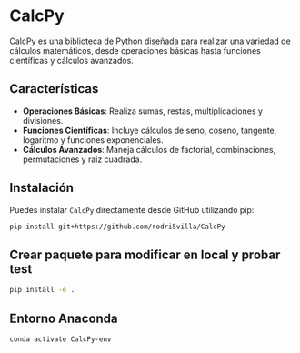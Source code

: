 # CalcPy

CalcPy es una biblioteca de Python diseñada para realizar una variedad de cálculos matemáticos, desde operaciones básicas hasta funciones científicas y cálculos avanzados.

## Características

- **Operaciones Básicas**: Realiza sumas, restas, multiplicaciones y divisiones.
- **Funciones Científicas**: Incluye cálculos de seno, coseno, tangente, logaritmo y funciones exponenciales.
- **Cálculos Avanzados**: Maneja cálculos de factorial, combinaciones, permutaciones y raíz cuadrada.

## Instalación

Puedes instalar `CalcPy` directamente desde GitHub utilizando pip:

```bash
pip install git+https://github.com/rodri5villa/CalcPy
```

## Crear paquete para modificar en local y probar test

```bash
pip install -e .
```

## Entorno Anaconda

```bash
conda activate CalcPy-env
```